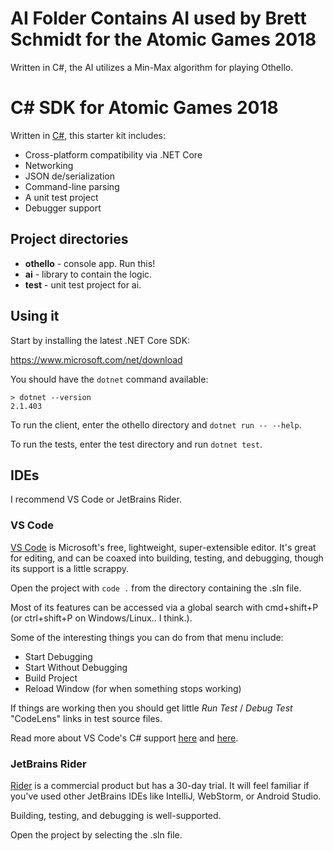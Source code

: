 
# AI Folder Contains AI used by Brett Schmidt for the Atomic Games 2018

Written in C#, the AI utilizes a Min-Max algorithm for playing Othello. 

# C# SDK for Atomic Games 2018

Written in [C#](https://docs.microsoft.com/en-us/dotnet/csharp/), this starter kit includes:

- Cross-platform compatibility via .NET Core
- Networking
- JSON de/serialization
- Command-line parsing
- A unit test project
- Debugger support

## Project directories

- **othello** - console app. Run this!
- **ai** - library to contain the logic.
- **test** - unit test project for ai.

## Using it

Start by installing the latest .NET Core SDK:

https://www.microsoft.com/net/download

You should have the `dotnet` command available:
```
> dotnet --version
2.1.403
```

To run the client, enter the othello directory and `dotnet run -- --help`.

To run the tests, enter the test directory and run `dotnet test`.

## IDEs

I recommend VS Code or JetBrains Rider.

### VS Code

[VS Code](https://code.visualstudio.com/) is Microsoft's free, lightweight, super-extensible editor. 
It's great for editing, and can be coaxed into building, testing, and debugging, though its support is a little scrappy.

Open the project with `code .` from the directory containing the .sln file.

Most of its features can be accessed via a global search with cmd+shift+P (or ctrl+shift+P on Windows/Linux.. I think.).

Some of the interesting things you can do from that menu include:
- Start Debugging
- Start Without Debugging
- Build Project
- Reload Window (for when something stops working)


If things are working then you should get little _Run Test_ / _Debug Test_ "CodeLens" links in test source files.

Read more about VS Code's C# support [here](https://code.visualstudio.com/docs/languages/csharp) and [here](https://github.com/OmniSharp/omnisharp-vscode).


### JetBrains Rider

[Rider](https://www.jetbrains.com/rider/download/) is a commercial product but has a 30-day trial. It will feel familiar if you've used other JetBrains IDEs like IntelliJ, WebStorm, or Android Studio.

Building, testing, and debugging is well-supported.

Open the project by selecting the .sln file.

